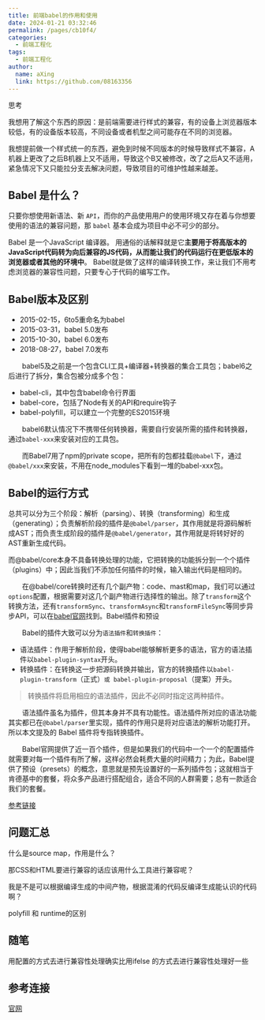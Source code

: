 ```yaml
---
title: 前端babel的作用和使用
date: 2024-01-21 03:32:46
permalink: /pages/cb10f4/
categories:
  - 前端工程化
tags:
  - 前端工程化
author: 
  name: aXing
  link: https://github.com/08163356
---
```

思考

我想用了解这个东西的原因：是前端需要进行样式的兼容，有的设备上浏览器版本较低，有的设备版本较高，不同设备或者机型之间可能存在不同的浏览器。

我想提前做一个样式统一的东西，避免到时候不同版本的时候导致样式不兼容，A机器上更改了之后B机器上又不适用，导致这个B又被修改，改了之后A又不适用，紧急情况下又只能拉分支去解决问题，导致项目的可维护性越来越差。

## Babel 是什么？

只要你想使用新语法、新 `API`，而你的产品使用用户的使用环境又存在着与你想要使用的语法的兼容问题，那 `babel` 基本会成为项目中必不可少的部分。

Babel 是一个JavaScript 编译器。 用通俗的话解释就是它**主要用于将高版本的JavaScript代码转为向后兼容的JS代码，从而能让我们的代码运行在更低版本的浏览器或者其他的环境中**。 Babel就是做了这样的编译转换工作，来让我们不用考虑浏览器的兼容性问题，只要专心于代码的编写工作。

## Babel版本及区别

- 2015-02-15，6to5重命名为babel
- 2015-03-31，babel 5.0发布
- 2015-10-30，babel 6.0发布
- 2018-08-27，babel 7.0发布

　　babel5及之前是一个包含CLI工具+编译器+转换器的集合工具包；babel6之后进行了拆分，集合包被分成多个包：

- babel-cli，其中包含babel命令行界面
- babel-core，包括了Node有关的API和require钩子
- babel-polyfill，可以建立一个完整的ES2015环境

　　babel6默认情况下不携带任何转换器，需要自行安装所需的插件和转换器，通过`babel-xxx`来安装对应的工具包。

　　而Babel7用了npm的private scope，把所有的包都挂载`@babel`下，通过`@babel/xxx`来安装，不用在node_modules下看到一堆的babel-xxx包。


## Babel的运行方式

总共可以分为三个阶段：解析（parsing）、转换（transforming）和生成（generating）；负责解析阶段的插件是`@babel/parser`，其作用就是将源码解析成AST；而负责生成阶段的插件是`@babel/generator`，其作用就是将转好好的AST重新生成代码。

而@babel/core本身不具备转换处理的功能，它把转换的功能拆分到一个个插件（plugins）中；因此当我们不添加任何插件的时候，输入输出代码是相同的。

　　在@babel/core转换时还有几个副产物：code、mast和map，我们可以通过`options`配置，根据需要对这几个副产物进行选择性的输出。除了`transform`这个转换方法，还有`transformSync`、`transformAsync`和`transformFileSync`等同步异步API，可以在[babel官网](https://link.juejin.cn?target=https%3A%2F%2Fwww.babeljs.cn%2Fdocs%2Fbabel-core)找到。Babel插件和预设

　　Babel的插件大致可以分为`语法插件`和`转换插件`：

- 语法插件：作用于解析阶段，使得babel能够解析更多的语法，官方的语法插件以`babel-plugin-syntax`开头。
- 转换插件：在转换这一步把源码转换并输出，官方的转换插件以`babel-plugin-transform`（正式）`或 babel-plugin-proposal`（提案）开头。

> 转换插件将启用相应的语法插件，因此不必同时指定这两种插件。

　　语法插件虽名为插件，但其本身并不具有功能性。语法插件所对应的语法功能其实都已在`@babel/parser`里实现，插件的作用只是将对应语法的解析功能打开。所以本文提及的 Babel 插件将专指转换插件。

　　Babel官网提供了近一百个插件，但是如果我们的代码中一个一个的配置插件就需要对每一个插件有所了解，这样必然会耗费大量的时间精力；为此，Babel提供了预设（presets）的概念，意思就是预先设置好的一系列插件包；这就相当于肯德基中的套餐，将众多产品进行搭配组合，适合不同的人群需要；总有一款适合我们的套餐。

[参考链接](https://juejin.cn/post/6901649054225465352)

## 问题汇总

什么是source map，作用是什么？

那CSS和HTML要进行兼容的话应该用什么工具进行兼容呢？

我是不是可以根据编译生成的中间产物，根据混淆的代码反编译生成能认识的代码啊？

polyfill 和 runtime的区别

## 随笔

用配置的方式去进行兼容性处理确实比用ifelse 的方式去进行兼容性处理好一些

## 

## 参考连接

[官网](https://www.babeljs.cn/docs/babel-core)